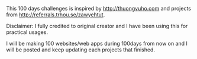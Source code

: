 This 100 days challenges is inspired by http://thuongvuho.com and projects from http://referrals.trhou.se/zawyehtut.

Disclaimer: I fully credited to original creator and I have been using this for practical usages.

I will be making 100 websites/web apps during 100days from now on and I will be posted and keep updating
each projects that finished.
